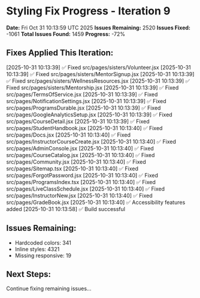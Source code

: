 # Styling Fix Progress - Iteration 9

**Date:** Fri Oct 31 10:13:59 UTC 2025
**Issues Remaining:** 2520
**Issues Fixed:** -1061
**Total Issues Found:** 1459
**Progress:** -72%

## Fixes Applied This Iteration:

[2025-10-31 10:13:39] ✅ Fixed src/pages/sisters/Volunteer.jsx
[2025-10-31 10:13:39] ✅ Fixed src/pages/sisters/MentorSignup.jsx
[2025-10-31 10:13:39] ✅ Fixed src/pages/sisters/WellnessResources.jsx
[2025-10-31 10:13:39] ✅ Fixed src/pages/sisters/Mentorship.jsx
[2025-10-31 10:13:39] ✅ Fixed src/pages/TermsOfService.jsx
[2025-10-31 10:13:39] ✅ Fixed src/pages/NotificationSettings.jsx
[2025-10-31 10:13:39] ✅ Fixed src/pages/ProgramsDurable.jsx
[2025-10-31 10:13:39] ✅ Fixed src/pages/GoogleAnalyticsSetup.jsx
[2025-10-31 10:13:39] ✅ Fixed src/pages/CourseDetail.jsx
[2025-10-31 10:13:39] ✅ Fixed src/pages/StudentHandbook.jsx
[2025-10-31 10:13:40] ✅ Fixed src/pages/Docs.jsx
[2025-10-31 10:13:40] ✅ Fixed src/pages/InstructorCourseCreate.jsx
[2025-10-31 10:13:40] ✅ Fixed src/pages/AdminConsole.jsx
[2025-10-31 10:13:40] ✅ Fixed src/pages/CourseCatalog.jsx
[2025-10-31 10:13:40] ✅ Fixed src/pages/Community.jsx
[2025-10-31 10:13:40] ✅ Fixed src/pages/Sitemap.tsx
[2025-10-31 10:13:40] ✅ Fixed src/pages/ForgotPassword.jsx
[2025-10-31 10:13:40] ✅ Fixed src/pages/ProgramsIndex.tsx
[2025-10-31 10:13:40] ✅ Fixed src/pages/LiveClassSchedule.jsx
[2025-10-31 10:13:40] ✅ Fixed src/pages/InstructorNew.jsx
[2025-10-31 10:13:40] ✅ Fixed src/pages/GradeBook.jsx
[2025-10-31 10:13:40] ✅ Accessibility features added
[2025-10-31 10:13:58] ✅ Build successful

## Issues Remaining:

- Hardcoded colors: 341
- Inline styles: 4321
- Missing responsive: 19

## Next Steps:

Continue fixing remaining issues...
